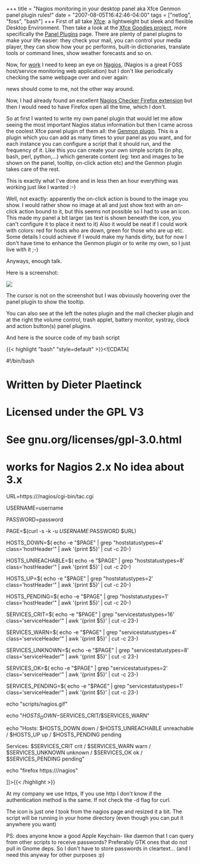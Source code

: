 +++
title = "Nagios monitoring in your desktop panel aka Xfce Genmon panel plugin rules!"
date = "2007-08-05T16:42:46-04:00"
tags = ["netlog", "foss", "bash"]
+++
First of all take <a href="http://www.xfce.org">Xfce</a>: a lightweight but sleek and flexible Desktop Environment.  Then take a look at the <a href="http://goodies.xfce.org/">Xfce Goodies project</a>, more specifically the <a href="http://goodies.xfce.org/projects/panel-plugins/start">Panel Plugins</a> page.  There are plenty of panel plugins to make your life easier: they check your mail, you can control your media player, they can show how your pc performs, built-in dictionaries, translate tools or command lines, show weather forecasts and so on.</p>

<p>Now, for <a href="http://corporate.netlog.com">work</a> I need to keep an eye on <a href="http://www.nagios.org/">Nagios</a>, (Nagios is a great FOSS host/service monitoring web application) but I don't like periodically checking the same webpage over and over again:<br />

news should come to me, not the other way around.</p>

<p>Now, I had already found an excellent <a href="https://addons.mozilla.org/en-US/firefox/addon/3607">Nagios Checker Firefox extension</a> but then I would need to have Firefox open all the time, which I don't.<br />

So at first I wanted to write my own panel plugin that would let me allow seeing the most important Nagios status information but then I came across the coolest Xfce panel plugin of them all: the <a href="http://goodies.xfce.org/projects/panel-plugins/xfce4-genmon-plugin">Genmon plugin</a>.  This is a plugin which you can add as many times to your panel as you want, and for each instance you can configure a script that it should run, and the frequency of it.  Like this you can create your own simple scripts (in php, bash, perl, python,...) which generate content (eg: text and images to be shown on the panel, tooltip, on-click action etc) and the Genmon plugin takes care of the rest.</p>

<p>This is exactly what I've done and in less then an hour everything was working just like I wanted :-)<br />

Well, not exactly: apparently the on-click action is bound to the image you show.  I would rather show no image at all and just show text with an on-click action bound to it, but this seems not possible so I had to use an icon.  This made my panel a bit larger (as text is shown beneath the icon, you can't configure it to place it next to it) Also it would be neat if I could work with colors: red for hosts who are down, green for those who are up etc.  Some details I could achieve if I would make my hands dirty, but for now I don't have time to enhance the Genmon plugin or to write my own, so I just live with it ;-)</p>

<p>Anyways, enough talk.</p>

<p>Here is a screenshot:</p>

<p><img src="/files/xfce_genmon_nagios_script.png"/></p>

<p>The cursor is not on the screenshot but I was obviously hoovering over the panel plugin to show the tooltip.<br />

You can also see at the left the notes plugin and the mail checker plugin and at the right the volume control, trash applet, battery monitor, systray, clock and action button(s) panel plugins.</p>

<p>And here is the source code of my bash script</p>

{{< highlight "bash" "style=default" >}}<![CDATA[

#!/bin/bash



#

# Written by Dieter Plaetinck

# Licensed under the GPL V3

# See gnu.org/licenses/gpl-3.0.html

#

# works for Nagios 2.x No idea about 3.x 





URL=https://<yourhost>/nagios/cgi-bin/tac.cgi

USERNAME=username

PASSWORD=password



PAGE=$(curl -s -k -u $USERNAME:$PASSWORD $URL)

HOSTS_DOWN=$(           echo -e "$PAGE" | grep "hoststatustypes=4' class='hostHeader'" | awk '{print $5}' | cut -c 20-)

HOSTS_UNREACHABLE=$(    echo -e "$PAGE" | grep "hoststatustypes=8' class='hostHeader'" | awk '{print $5}' | cut -c 20-)

HOSTS_UP=$(             echo -e "$PAGE" | grep "hoststatustypes=2' class='hostHeader'" | awk '{print $5}' | cut -c 20-)

HOSTS_PENDING=$(        echo -e "$PAGE" | grep "hoststatustypes=1' class='hostHeader'" | awk '{print $5}' | cut -c 20-)



SERVICES_CRIT=$(        echo -e "$PAGE" | grep "servicestatustypes=16' class='serviceHeader'" | awk '{print $5}' | cut -c 23-)

SERVICES_WARN=$(        echo -e "$PAGE" | grep "servicestatustypes=4' class='serviceHeader'" | awk '{print $5}' | cut -c 23-)

SERVICES_UNKNOWN=$(     echo -e "$PAGE" | grep "servicestatustypes=8' class='serviceHeader'" | awk '{print $5}' | cut -c 23-)

SERVICES_OK=$(          echo -e "$PAGE" | grep "servicestatustypes=2' class='serviceHeader'" | awk '{print $5}' | cut -c 23-)

SERVICES_PENDING=$(     echo -e "$PAGE" | grep "servicestatustypes=1' class='serviceHeader'" | awk '{print $5}' | cut -c 23-)

echo "<img>scripts/nagios.gif</img>"

echo "<txt>$HOSTS_DOWN-$SERVICES_CRIT/$SERVICES_WARN</txt>"

echo "<tool>Hosts: $HOSTS_DOWN down / $HOSTS_UNREACHABLE unreachable / $HOSTS_UP up / $HOSTS_PENDING pending

Services: $SERVICES_CRIT crit / $SERVICES_WARN warn / $SERVICES_UNKNOWN unknown / $SERVICES_OK ok / $SERVICES_PENDING pending</tool>"

echo "<click>firefox https://<yourhost>/nagios</click>"

]]>{{< /highlight >}}<p>At my company we use https, If you use http I don't know if the authentication method is the same. If not check the -d flag for curl.<br />

The icon is just one I took from the nagios page and resized it a bit.  The script will be running in your home directory (even though you can put it anywhere you want)</p>

<p>PS: does anyone know a good Apple Keychain- like daemon that I can query from other scripts to receive passwords? Preferably GTK ones that do not pull in Gnome deps.  So I don't have to store passwords in cleartext... (and I need this anyway for other purposes :p)</p>
